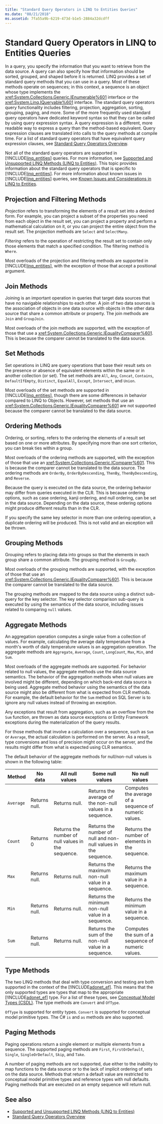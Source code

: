 ```yaml
---
title: "Standard Query Operators in LINQ to Entities Queries"
ms.date: "08/21/2018"
ms.assetid: 7fa55a9b-6219-473d-b1e5-2884a32dcdff
---
```

# Standard Query Operators in LINQ to Entities Queries
In a query, you specify the information that you want to retrieve from the data source. A query can also specify how that information should be sorted, grouped, and shaped before it is returned. LINQ provides a set of standard query methods that you can use in a query. Most of these methods operate on sequences; in this context, a sequence is an object whose type implements the <xref:System.Collections.Generic.IEnumerable%601> interface or the <xref:System.Linq.IQueryable%601> interface. The standard query operators query functionality includes filtering, projection, aggregation, sorting, grouping, paging, and more. Some of the more frequently used standard query operators have dedicated keyword syntax so that they can be called by using query expression syntax. A query expression is a different, more readable way to express a query than the method-based equivalent. Query expression clauses are translated into calls to the query methods at compile time. For a list of standard query operators that have equivalent query expression clauses, see [Standard Query Operators Overview](https://docs.microsoft.com/previous-versions/bb397896(v=vs.140)).  
  
 Not all of the standard query operators are supported in [!INCLUDE[linq_entities](../../../../../../includes/linq-entities-md.md)] queries. For more information, see [Supported and Unsupported LINQ Methods (LINQ to Entities)](../../../../../../docs/framework/data/adonet/ef/language-reference/supported-and-unsupported-linq-methods-linq-to-entities.md). This topic provides information about the standard query operators that is specific to [!INCLUDE[linq_entities](../../../../../../includes/linq-entities-md.md)]. For more information about known issues in [!INCLUDE[linq_entities](../../../../../../includes/linq-entities-md.md)] queries, see [Known Issues and Considerations in LINQ to Entities](../../../../../../docs/framework/data/adonet/ef/language-reference/known-issues-and-considerations-in-linq-to-entities.md).  
  
## Projection and Filtering Methods  
 *Projection* refers to transforming the elements of a result set into a desired form. For example, you can project a subset of the properties you need from each object in the result set, you can project a property and perform a mathematical calculation on it, or you can project the entire object from the result set. The projection methods are `Select` and `SelectMany`.  
  
 *Filtering* refers to the operation of restricting the result set to contain only those elements that match a specified condition. The filtering method is `Where`.  
  
 Most overloads of the projection and filtering methods are supported in [!INCLUDE[linq_entities](../../../../../../includes/linq-entities-md.md)], with the exception of those that accept a positional argument.  
  
## Join Methods  
 Joining is an important operation in queries that target data sources that have no navigable relationships to each other. A join of two data sources is the association of objects in one data source with objects in the other data source that share a common attribute or property. The join methods are `Join` and `GroupJoin`.  
  
 Most overloads of the join methods are supported, with the exception of those that use a <xref:System.Collections.Generic.IEqualityComparer%601>. This is because the comparer cannot be translated to the data source.  
  
## Set Methods  
 Set operations in LINQ are query operations that base their result sets on the presence or absence of equivalent elements within the same or in another collection (or set). The set methods are `All`, `Any`, `Concat`, `Contains`, `DefaultIfEmpty`, `Distinct`, `EqualAll`, `Except`, `Intersect`, and `Union`.  
  
 Most overloads of the set methods are supported in [!INCLUDE[linq_entities](../../../../../../includes/linq-entities-md.md)], though there are some differences in behavior compared to LINQ to Objects. However, set methods that use an <xref:System.Collections.Generic.IEqualityComparer%601> are not supported because the comparer cannot be translated to the data source.  
  
## Ordering Methods  
 Ordering, or sorting, refers to the ordering the elements of a result set based on one or more attributes. By specifying more than one sort criterion, you can break ties within a group.  
  
 Most overloads of the ordering methods are supported, with the exception of those that use an <xref:System.Collections.Generic.IComparer%601>. This is because the comparer cannot be translated to the data source. The ordering methods are `OrderBy`, `OrderByDescending`, `ThenBy`, `ThenByDescending`, and `Reverse`.  
  
 Because the query is executed on the data source, the ordering behavior may differ from queries executed in the CLR. This is because ordering options, such as case ordering, kanji ordering, and null ordering, can be set in the data source. Depending on the data source, these ordering options might produce different results than in the CLR.  
  
 If you specify the same key selector in more than one ordering operation, a duplicate ordering will be produced. This is not valid and an exception will be thrown.  
  
## Grouping Methods  
 Grouping refers to placing data into groups so that the elements in each group share a common attribute. The grouping method is `GroupBy`.  
  
 Most overloads of the grouping methods are supported, with the exception of those that use an <xref:System.Collections.Generic.IEqualityComparer%601>. This is because the comparer cannot be translated to the data source.  
  
 The grouping methods are mapped to the data source using a distinct sub-query for the key selector. The key selector comparison sub-query is executed by using the semantics of the data source, including issues related to comparing `null` values.  
  
## Aggregate Methods  
 An aggregation operation computes a single value from a collection of values. For example, calculating the average daily temperature from a month's worth of daily temperature values is an aggregation operation. The aggregate methods are `Aggregate`, `Average`, `Count`, `LongCount`, `Max`, `Min`, and `Sum`.  
  
 Most overloads of the aggregate methods are supported. For behavior related to null values, the aggregate methods use the data source semantics. The behavior of the aggregation methods when null values are involved might be different, depending on which back-end data source is being used. Aggregate method behavior using the semantics of the data source might also be different from what is expected from CLR methods. For example, the default behavior for the `Sum` method on SQL Server is to ignore any null values instead of throwing an exception.  
  
 Any exceptions that result from aggregation, such as an overflow from the `Sum` function, are thrown as data source exceptions or Entity Framework exceptions during the materialization of the query results.  
  
 For those methods that involve a calculation over a sequence, such as `Sum` or `Average`, the actual calculation is performed on the server. As a result, type conversions and loss of precision might occur on the server, and the results might differ from what is expected using CLR semantics.  
  
 The default behavior of the aggregate methods for null/non-null values is shown in the following table:  
  
|Method|No data|All null values|Some null values|No null values|  
|------------|-------------|---------------------|----------------------|--------------------|  
|`Average`|Returns null.|Returns null.|Returns the average of the non-null values in a sequence.|Computes the average of a sequence of numeric values.|  
|`Count`|Returns 0|Returns the number of null values in the sequence.|Returns the number of null and non-null values in the sequence.|Returns the number of elements in the sequence.|  
|`Max`|Returns null.|Returns null.|Returns the maximum non-null value in a sequence.|Returns the maximum value in a sequence.|  
|`Min`|Returns null.|Returns null.|Returns the minimum non-null value in a sequence.|Returns the minimum value in a sequence.|  
|`Sum`|Returns null.|Returns null.|Returns the sum of the non-null value in a sequence.|Computes the sum of a sequence of numeric values.|  
  
## Type Methods  
 The two LINQ methods that deal with type conversion and testing are both supported in the context of the [!INCLUDE[adonet_ef](../../../../../../includes/adonet-ef-md.md)]. This means that the only supported types are types that map to the appropriate [!INCLUDE[adonet_ef](../../../../../../includes/adonet-ef-md.md)] type. For a list of these types, see [Conceptual Model Types (CSDL)](https://docs.microsoft.com/previous-versions/dotnet/netframework-4.0/bb399548(v=vs.100)). The type methods are `Convert` and `OfType`.  
  
 `OfType` is supported for entity types. `Convert` is supported for conceptual model primitive types.  The C# `is` and `as` methods are also supported.  
  
## Paging Methods  
 Paging operations return a single element or multiple elements from a sequence. The supported paging methods are `First`, `FirstOrDefault`, `Single`, `SingleOrDefault`, `Skip`, and `Take`.  
  
 A number of paging methods are not supported, due either to the inability to map functions to the data source or to the lack of implicit ordering of sets on the data source. Methods that return a default value are restricted to conceptual model primitive types and reference types with null defaults. Paging methods that are executed on an empty sequence will return null.  
  
## See also
- [Supported and Unsupported LINQ Methods (LINQ to Entities)](../../../../../../docs/framework/data/adonet/ef/language-reference/supported-and-unsupported-linq-methods-linq-to-entities.md)
- [Standard Query Operators Overview](https://docs.microsoft.com/previous-versions/bb397896(v=vs.140))
